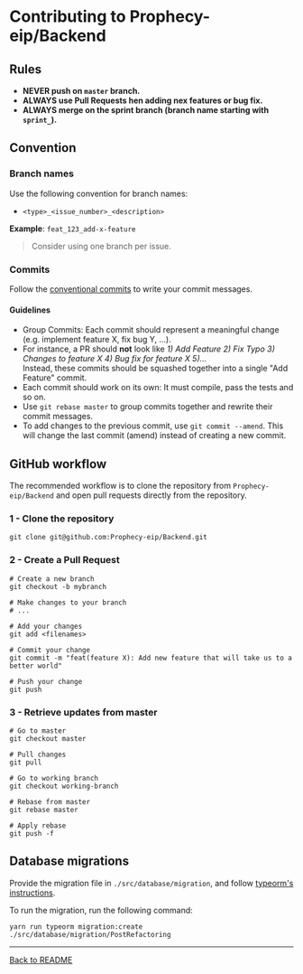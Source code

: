 # Contributing to Prophecy-eip/Backend

## Rules

- **NEVER push on `master` branch.**
- **ALWAYS use Pull Requests hen adding nex features or bug fix.**
- **ALWAYS merge on the sprint branch (branch name starting with `sprint_`).**

## Convention

### Branch names

Use the following convention for branch names:
- `<type>_<issue_number>_<description>`

**Example**: `feat_123_add-x-feature`

> Consider using one branch per issue.

### Commits
Follow the [conventional commits](https://www.conventionalcommits.org/en/v1.0.0/) to write your commit messages.

#### Guidelines
- Group Commits: Each commit should represent a meaningful change (e.g. implement feature X, fix bug Y, ...).
- For instance, a PR should **not** look like *1) Add Feature 2) Fix Typo 3) Changes to feature X 4) Bug fix for feature X 5)...*<br>
  Instead, these commits should be squashed together into a single "Add Feature" commit.
- Each commit should work on its own: It must compile, pass the tests and so on.
- Use `git rebase master` to group commits together and rewrite their commit messages.
- To add changes to the previous commit, use `git commit --amend`. This will change the last commit (amend) instead of creating a new commit.

## GitHub workflow

The recommended workflow is to clone the repository from `Prophecy-eip/Backend` and open pull requests directly from the repository.

### 1 - Clone the repository

```shell
git clone git@github.com:Prophecy-eip/Backend.git
```

### 2 - Create a Pull Request

```shell
# Create a new branch
git checkout -b mybranch

# Make changes to your branch
# ...

# Add your changes
git add <filenames>

# Commit your change
git commit -m "feat(feature X): Add new feature that will take us to a better world"

# Push your change
git push
```

### 3 - Retrieve updates from master

```shell
# Go to master
git checkout master

# Pull changes
git pull

# Go to working branch
git checkout working-branch

# Rebase from master
git rebase master

# Apply rebase
git push -f
```

## Database migrations

Provide the migration file in `./src/database/migration`, and follow [typeorm's instructions](https://typeorm.io/migrations#creating-a-new-migration).

To run the migration, run the following command:
```shell
yarn run typeorm migration:create ./src/database/migration/PostRefactoring
```

---
[Back to README](./README.md)
